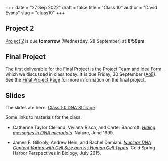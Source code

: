 +++
date = "27 Sep 2022"
draft = false
title = "Class 10"
author = "David Evans"
slug = "class10"
+++

## Project 2

[Project 2](/project2) is due **tomorrow** (Wednesday, 28 September) at **8:59pm**.

## Final Project

The first deliverable for the Final Project is the [Project Team and Idea Form](https://forms.gle/bu5P7dMipRnnZEG49), which we discussed in class today. It is due Friday, 30 September ([AoE](https://en.wikipedia.org/wiki/Anywhere_on_Earth)).  See the [Final Project Page](/finalproject) for more information on the final project.

## Slides

The slides are here: [Class 10: DNA Storage](https://www.dropbox.com/s/7xv7oytgzcutna7/csbio-class10.pdf?dl=0)

Some links to materials for the class:

- Catherine Taylor Clelland, Viviana Risca, and Carter Bancroft. [_Hiding messages in DNA microdots_](/docs/clelland1999-dnamicrodots.pdf). Nature, June 1999.

- James F. Gillooly, Andrew Hein, and Rachel Damiani. [_Nuclear DNA Content Varies with Cell Size across Human Cell Types_](https://www.ncbi.nlm.nih.gov/pmc/articles/PMC4484964/). Cold Spring Harbor Perspectives in Biology, July 2015.
